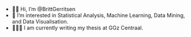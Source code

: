 - 👋🏼 Hi, I’m @BrittGerritsen
- 👀 I’m interested in Statistical Analysis, Machine Learning, Data Mining, and Data Visualisation.
- 👩🏼‍💻 I am currently writing my thesis at GGz Centraal.
